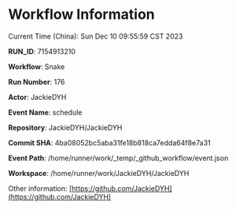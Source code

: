 # Workflow Information

Current Time (China): Sun Dec 10 09:55:59 CST 2023  

**RUN_ID**: 7154913210  

**Workflow**: Snake  

**Run Number**: 176  

**Actor**: JackieDYH  

**Event Name**: schedule  

**Repository**: JackieDYH/JackieDYH  

**Commit SHA**: 4ba08052bc5aba31fe18b818ca7edda64f8e7a31  

**Event Path**: /home/runner/work/_temp/_github_workflow/event.json  

**Workspace**: /home/runner/work/JackieDYH/JackieDYH  

Other information: [https://github.com/JackieDYH](https://github.com/JackieDYH)
